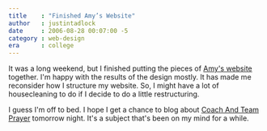 ```yaml
---
title    : "Finished Amy’s Website"
author   : justintadlock
date     : 2006-08-28 00:07:00 -5
category : web-design
era      : college
---
```


It was a long weekend, but I finished putting the pieces of <a href="http://amynrussell.com" title="Amy Russell" rel="external"> Amy's website</a> together.  I'm happy with the results of the design mostly.  It has made me reconsider how I structure my website.  So, I might have a lot of housecleaning to do if I decide to do a little restructuring.

I guess I'm off to bed.  I hope I get a chance to blog about <a href="http://www.thnt.com/apps/pbcs.dll/article?AID=/20060726/NEWS/607260437/1001" title="Lawsuit On Coaches Praying With Teams" rel="external"> Coach And Team Prayer</a> tomorrow night.  It's a subject that's been on my mind for a while.

